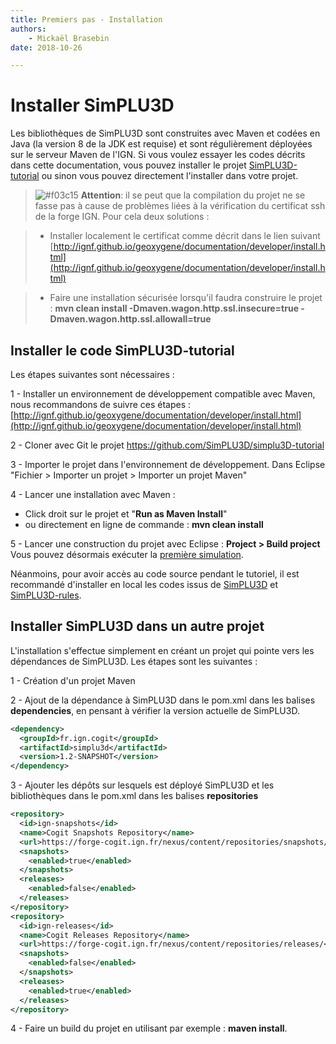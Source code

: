 ```yaml
---
title: Premiers pas - Installation
authors:
    - Mickaël Brasebin
date: 2018-10-26

---
```


# Installer SimPLU3D

Les bibliothèques de SimPLU3D sont construites avec Maven et codées en Java (la version 8 de la JDK est requise) et sont régulièrement déployées sur le serveur Maven de l'IGN. Si vous voulez essayer les codes décrits dans cette documentation, vous pouvez installer le projet [SimPLU3D-tutorial](https://github.com/SimPLU3D/simplu3D-tutorial) ou sinon vous pouvez directement l'installer dans votre projet.

> ![#f03c15](https://placehold.it/15/f03c15/000000?text=+) **Attention**: il se peut que la compilation du projet ne se fasse pas à cause de problèmes liées à la vérification du certificat ssh de la forge IGN. Pour cela deux solutions :

> - Installer localement le certificat comme décrit dans le lien suivant [http://ignf.github.io/geoxygene/documentation/developer/install.html](http://ignf.github.io/geoxygene/documentation/developer/install.html)

> - Faire une installation sécurisée lorsqu'il faudra construire le projet : **mvn clean install -Dmaven.wagon.http.ssl.insecure=true -Dmaven.wagon.http.ssl.allowall=true**

## Installer le code SimPLU3D-tutorial
Les étapes suivantes sont nécessaires :

1 - Installer un environnement de développement compatible avec Maven, nous recommandons de suivre ces étapes : [http://ignf.github.io/geoxygene/documentation/developer/install.html](http://ignf.github.io/geoxygene/documentation/developer/install.html)

2 - Cloner avec Git le projet https://github.com/SimPLU3D/simplu3D-tutorial

3 - Importer le projet dans l'environnement de développement. Dans Eclipse "Fichier > Importer un projet > Importer un projet Maven"

4 - Lancer une installation avec Maven :

- Click droit sur le projet et "**Run as Maven Install**"
- ou directement en ligne de commande : **mvn clean install**

5 - Lancer une construction du projet avec Eclipse : **Project > Build project**
Vous pouvez désormais exécuter la [première simulation](first_simulation.md).


Néanmoins, pour avoir accès au code source pendant le tutoriel, il est recommandé d'installer en local les codes issus de [SimPLU3D](https://github.com/SimPLU3D/simplu3D) et [SimPLU3D-rules](https://github.com/SimPLU3D/simplu3D-tutorial).

## Installer SimPLU3D dans un autre projet

L'installation s'effectue simplement en créant un projet qui pointe vers les dépendances de SimPLU3D. Les étapes sont les suivantes :

1 - Création d'un projet Maven

2 - Ajout de la dépendance à SimPLU3D dans le pom.xml dans les balises **dependencies**, en pensant à vérifier la version actuelle de SimPLU3D.
```XML
<dependency>
  <groupId>fr.ign.cogit</groupId>
  <artifactId>simplu3d</artifactId>
  <version>1.2-SNAPSHOT</version>
</dependency>
```
3 - Ajouter les dépôts sur lesquels est déployé SimPLU3D et les bibliothèques dans le pom.xml dans les balises **repositories**
```XML
<repository>
  <id>ign-snapshots</id>
  <name>Cogit Snapshots Repository</name>
  <url>https://forge-cogit.ign.fr/nexus/content/repositories/snapshots/</url>
  <snapshots>
    <enabled>true</enabled>
  </snapshots>
  <releases>
    <enabled>false</enabled>
  </releases>
</repository>
<repository>
  <id>ign-releases</id>
  <name>Cogit Releases Repository</name>
  <url>https://forge-cogit.ign.fr/nexus/content/repositories/releases/</url>
  <snapshots>
    <enabled>false</enabled>
  </snapshots>
  <releases>
    <enabled>true</enabled>
  </releases>
</repository>
```
4 - Faire un build du projet en utilisant par exemple : **maven install**.
